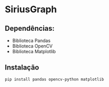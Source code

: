 # SiriusGraph
 
## Dependências:
* Biblioteca Pandas
* Biblioteca OpenCV
* Biblioteca Matplotlib
## Instalação
  ```pip install pandas opencv-python matplotlib```
